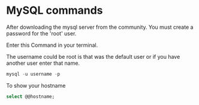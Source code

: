 # MySQL commands

After downloading the mysql server from the community. You must create a password for the 'root' user. 

Enter this Command in your terminal. 

The username could be root is that was the default user or if you have another user enter that name. 

```SQL
mysql -u username -p
```

To show your hostname 

```SQL
select @@hostname;
```
